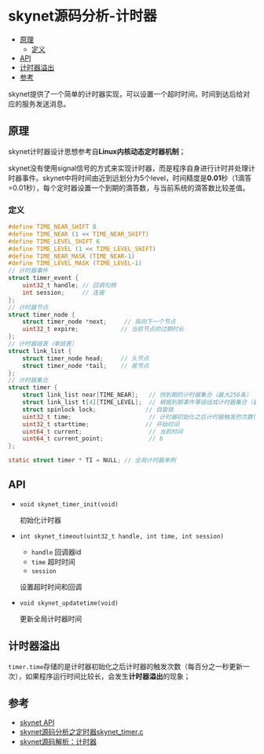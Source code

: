 # skynet源码分析-计时器

<!-- vim-markdown-toc GFM -->

* [原理](#原理)
    - [定义](#定义)
* [API](#api)
* [计时器溢出](#计时器溢出)
* [参考](#参考)

<!-- vim-markdown-toc -->



skynet提供了一个简单的计时器实现，可以设置一个超时时间，时间到达后给对应的服务发送消息。

## 原理

skynet计时器设计思想参考自**Linux内核动态定时器机制**；

skynet没有使用signal信号的方式来实现计时器，而是程序自身进行计时并处理计时器事件。skynet中将时间由近到远划分为5个level，时间精度是**0.01**秒（1滴答=0.01秒），每个定时器设置一个到期的滴答数，与当前系统的滴答数比较差值。

### 定义

```c
#define TIME_NEAR_SHIFT 8
#define TIME_NEAR (1 << TIME_NEAR_SHIFT)
#define TIME_LEVEL_SHIFT 6
#define TIME_LEVEL (1 << TIME_LEVEL_SHIFT)
#define TIME_NEAR_MASK (TIME_NEAR-1)
#define TIME_LEVEL_MASK (TIME_LEVEL-1)
// 计时器事件
struct timer_event {
	uint32_t handle; // 回调句柄
	int session;     // 连接
};
// 计时器节点
struct timer_node {
	struct timer_node *next; 	 // 指向下一个节点
	uint32_t expire;			// 当前节点的过期时长
};
// 计时器链表（单链表）
struct link_list {
	struct timer_node head;		// 头节点
	struct timer_node *tail;	// 尾节点
};
// 计时器集合
struct timer {
	struct link_list near[TIME_NEAR];	// 快到期的计时器集合（最大256条）
	struct link_list t[4][TIME_LEVEL];  // 根据到期事件等级组成计时器集合（最大64级）
	struct spinlock lock;			   // 自旋锁
	uint32_t time;                      // 计时器初始化之后计时器触发的次数(每百分之一秒更新一次)
	uint32_t starttime;				   // 开始时间
	uint64_t current;                   // 当前时间
	uint64_t current_point;             // b
};

static struct timer * TI = NULL; // 全局计时器单例
```



## API

- `void skynet_timer_init(void)`

  初始化计时器

- `int skynet_timeout(uint32_t handle, int time, int session)`

  - `handle` 回调器id
  - `time` 超时时间
  - `session`

  设置超时时间和回调

- `void skynet_updatetime(void) `

  更新全局计时器时间



## 计时器溢出

`timer.time`存储的是计时器初始化之后计时器的触发次数（每百分之一秒更新一次），如果程序运行时间比较长，会发生**计时器溢出**的现象；



## 参考

- [skynet API](https://github.com/cloudwu/skynet/wiki/APIList)
- [skynet源码分析之定时器skynet_timer.c](https://www.cnblogs.com/RainRill/p/8516430.html)
- [skynet源码解析：计时器](https://blog.csdn.net/suzuiyue/article/details/72713875)

